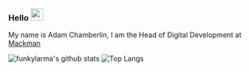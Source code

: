### Hello <a href="https://www.gautamkrishnar.com/"><img src="https://media.giphy.com/media/hvRJCLFzcasrR4ia7z/giphy.gif" width="25px"></a>

My name is Adam Chamberlin, I am the Head of Digital Development at [Mackman](https://www.mackman.co.uk)

![funkylarma's github stats](https://github-readme-stats.vercel.app/api?username=funkylarma&hide=contribs,prs&show_icons=true&hide_border=true&title_color=000)
![Top Langs](https://github-readme-stats.vercel.app/api/top-langs/?username=funkylarma&layout=compact&hide_border=true)

